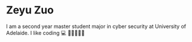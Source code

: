 # Zeyu Zuo
I am a second year master student major in cyber security at University of Adelaide.
I like coding 💻
🙇🙇‍♂️🙇‍♀️

